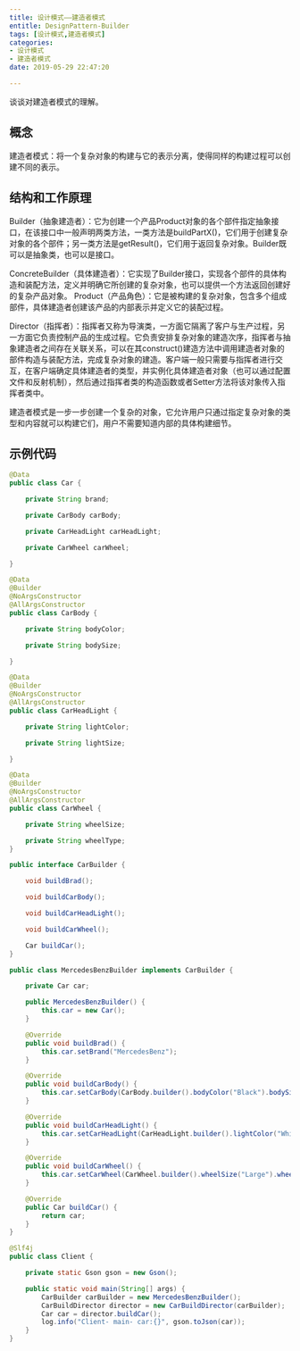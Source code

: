 ```yaml
---
title: 设计模式——建造者模式
entitle: DesignPattern-Builder
tags: [设计模式,建造者模式]
categories:
- 设计模式
- 建造者模式
date: 2019-05-29 22:47:20

---
```

谈谈对建造者模式的理解。
<!--more-->

## 概念

建造者模式：将一个复杂对象的构建与它的表示分离，使得同样的构建过程可以创建不同的表示。

## 结构和工作原理

Builder（抽象建造者）：它为创建一个产品Product对象的各个部件指定抽象接口，在该接口中一般声明两类方法，一类方法是buildPartX()，它们用于创建复杂对象的各个部件；另一类方法是getResult()，它们用于返回复杂对象。Builder既可以是抽象类，也可以是接口。

ConcreteBuilder（具体建造者）：它实现了Builder接口，实现各个部件的具体构造和装配方法，定义并明确它所创建的复杂对象，也可以提供一个方法返回创建好的复杂产品对象。
Product（产品角色）：它是被构建的复杂对象，包含多个组成部件，具体建造者创建该产品的内部表示并定义它的装配过程。

Director（指挥者）：指挥者又称为导演类，一方面它隔离了客户与生产过程，另一方面它负责控制产品的生成过程。它负责安排复杂对象的建造次序，指挥者与抽象建造者之间存在关联关系，可以在其construct()建造方法中调用建造者对象的部件构造与装配方法，完成复杂对象的建造。客户端一般只需要与指挥者进行交互，在客户端确定具体建造者的类型，并实例化具体建造者对象（也可以通过配置文件和反射机制），然后通过指挥者类的构造函数或者Setter方法将该对象传入指挥者类中。

建造者模式是一步一步创建一个复杂的对象，它允许用户只通过指定复杂对象的类型和内容就可以构建它们，用户不需要知道内部的具体构建细节。

## 示例代码

```java
@Data
public class Car {

    private String brand;

    private CarBody carBody;

    private CarHeadLight carHeadLight;

    private CarWheel carWheel;

}

```

```java
@Data
@Builder
@NoArgsConstructor
@AllArgsConstructor
public class CarBody {

    private String bodyColor;

    private String bodySize;

}
```

```java
@Data
@Builder
@NoArgsConstructor
@AllArgsConstructor
public class CarHeadLight {

    private String lightColor;

    private String lightSize;

}

```

```java
@Data
@Builder
@NoArgsConstructor
@AllArgsConstructor
public class CarWheel {

    private String wheelSize;

    private String wheelType;
}

```

```java
public interface CarBuilder {

    void buildBrad();

    void buildCarBody();

    void buildCarHeadLight();

    void buildCarWheel();

    Car buildCar();
}

```

```java
public class MercedesBenzBuilder implements CarBuilder {

    private Car car;

    public MercedesBenzBuilder() {
        this.car = new Car();
    }

    @Override
    public void buildBrad() {
        this.car.setBrand("MercedesBenz");
    }

    @Override
    public void buildCarBody() {
        this.car.setCarBody(CarBody.builder().bodyColor("Black").bodySize("Large").build());
    }

    @Override
    public void buildCarHeadLight() {
        this.car.setCarHeadLight(CarHeadLight.builder().lightColor("White").lightSize("Large").build());
    }

    @Override
    public void buildCarWheel() {
        this.car.setCarWheel(CarWheel.builder().wheelSize("Large").wheelType("HighLevel").build());
    }

    @Override
    public Car buildCar() {
        return car;
    }
}
```

```java
@Slf4j
public class Client {

    private static Gson gson = new Gson();

    public static void main(String[] args) {
        CarBuilder carBuilder = new MercedesBenzBuilder();
        CarBuildDirector director = new CarBuildDirector(carBuilder);
        Car car = director.buildCar();
        log.info("Client- main- car:{}", gson.toJson(car));
    }
}

```
